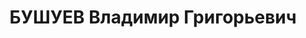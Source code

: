 ---
title: БУШУЕВ Владимир Григорьевич
description: 'Родился в 1906 г., п. Очер, Очерский р-н, Уральская обл., русский, Проживал:
  г. Пермь.

  Арестован 17 июля 1937 г.

  Приговорен: 17 января 1938 г., обв.: вредительство, терр., контрреволюционная повстанческая
  организация.

  Приговор: ВМН, конфискация имущества Расстрелян 17 января 1938 г.'
---
